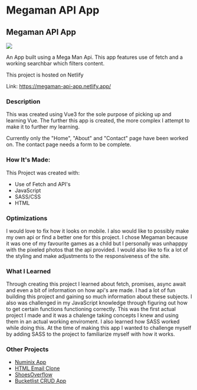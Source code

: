 # Megaman API App

<h2>Megaman API App</h2>

<img src="https://user-images.githubusercontent.com/84154978/139719745-a6b8372d-0271-4972-baa7-3943aa6aec7e.gif" >

An App built using a Mega Man Api. This app features use of fetch and a working searchbar which filters content.

This project is hosted on Netlify

Link: https://megaman-api-app.netlify.app/

<h3>Description</h3>

This was created using Vue3 for the sole purpose of picking up and learning Vue. The further this app is created, the more complex I attempt to make it to further my learning.

Currently only the "Home", "About" and "Contact" page have been worked on. The contact page needs a form to be complete.

<h3>How It's Made:</h3>

This Project was created with: 
<ul>
<li>Use of Fetch and API's</li>
<li>JavaScript</li>
<li>SASS/CSS</li>
<li>HTML</li>
</ul>

<h3>Optimizations</h3>

I would love to fix how it looks on mobile. I also would like to possibly make my own api or find a better one for this project. I chose Megaman because it was one of my favourite games as a child but I personally was unhapppy with the pixeled photos that the api provided. I would also like to fix a lot of the styling and make adjustments to the responsiveness of the site.  

<h3>What I Learned</h3>

Through creating this project I learned about fetch, promises, async await and even a bit of information on how api's are made. I had a lot of fun building this project and gaining so much information about these subjects. I also was challenged in my JavaScript knowledge through figuring out how to get certain functions functioning correctly. This was the first actual project I made and it was a chalenge taking concepts I knew and using them in an actual working enviroment. I also learned how SASS worked while doing this. At the time of making this app I wanted to challenge myself by adding SASS to the project to familiarize myself with how it works. 

<h3>Other Projects</h3>
<ul>
<li><a href="https://github.com/Markphilbert/numinix">Numinix App</a></li>
<li><a href="https://github.com/Markphilbert/HTML-Email">HTML Email Clone</a></li>
<li><a href="https://github.com/Markphilbert/ShoesOverflow">ShoesOverflow</a></li>
<li><a href="https://github.com/Markphilbert/bucketlist">Bucketlist CRUD App</a></li>
</ul>
